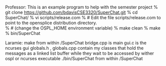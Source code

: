 Professor:
This is an example program to help with the semester project
 %   git clone https://github.com/bdavisCSE3320/SuperChat.git
 %  cd SuperChat/
 %  vi scripts/release.com 
 % # Edit the file scripts/release.com to point to the opensplice distribution directory.  
 % # (change the OSPL_HOME environment variable)
 %  make clean
 %  make
 %  bin/SuperChat

Laramie:
make from within /SuperChat
bridge.cpp is main
gui.c is the ncurses gui
globals.h , globals.cpp contain my classes that hold the messages as a linked list buffer while they wait to be accessed by wither ospl or ncurses
executable ./bin/SuperChat from within /SuperChat
